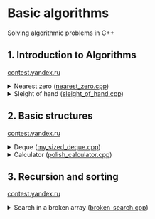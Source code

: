 # **Basic algorithms**
Solving algorithmic problems in C++

## 1. Introduction to Algorithms 
[contest.yandex.ru](https://contest.yandex.ru/contest/22449/problems/)

<details><summary>Nearest zero (<a href="https://github.com/Attii/Algorithms-and-Data-Structures/blob/main/sprint1/nearest_zero.cpp">nearest_zero.cpp</a>)</summary>
  <br>
  
### Task
  
  Timofey is looking for a place to build a house. The street where he wants to live has a length of n, meaning it consists of n  identical consecutive plots. Each plot is either empty or already has a house built on it.

Sociable Timofey does not want to live far from other people on this street. Therefore, it is important for him to know the distance from each plot to the nearest empty plot. If the plot is empty, this distance will be zero — the distance to itself.

Help Timofey calculate these distances. For this, you have a map of the street. Houses in Timofey's city were numbered in the order they were built, so their numbers on the map are unordered. Empty plots are marked with zeros.

### Input Format
The first line contains the length of the street — \( n \) (1 ≤ \( n \) ≤ \( 10^6 \)). The next line contains \( n \) non-negative integers — house numbers and designations of empty plots on the map (zeros). It is guaranteed that there is at least one zero in the sequence. House numbers (positive integers) are unique and do not exceed \( 10^9 \).

### Output Format
For each of the plots, output the distance to the nearest zero. Print the numbers in one line, separated by spaces.

### Example 1
**Input**
```
5
0 1 4 9 0
```
**Output**
```
0 1 2 1 0
```

### Example 2
**Input**
```
6
0 7 9 4 8 20
```
**Output**
```
0 1 2 3 4 5
```
</details>

<details>
  <summary>Sleight of hand (<a href="https://github.com/Attii/Algorithms-and-Data-Structures/blob/main/sprint1/sleight_of_hand.cpp">sleight_of_hand.cpp</a>)</summary>

  <br>

  ### Task

  The game "Speed Typing Trainer" consists of a 4x4 field of keys, which either have a dot or a digit from one to nine. The essence of the game is as follows: in each round, a combination of digits and dots appears on the field. At time \( t \), the player must simultaneously press all the keys that have the digit \( t \).

If at time \( t \) all the required keys are pressed, the players score one point. If there are no keys with the digit \( t \) on the field, no point is awarded.

Two players can press \( k \) keys each at the same time. Determine the number of points Gosha and Timofey can earn if they press the keys together. Let's consider Example 1, where \( k = 3 \).

Suppose \( t = 1 \). In this case, one player must press two keys with the digit 1. To find out how many keys two players will press, use the formula: \( k \times 2 \). It turns out that together the boys will press six keys and earn a point.

When \( t = 2 \), the two players need to press seven keys simultaneously. But this is not possible for the guys: each can press only three keys. No point is awarded.

At \( t = 3 \), each player needs to press one key. Success! Now Gosha and Timofey have two points.

There are no other digits on the field. Therefore, in the next rounds, where \( t = 4 \ldots t = 9 \), no points will be awarded. Thus, Gosha and Timofey will earn two points.

Determine the number of points Gosha and Timofey can earn if they press the keys together.

### Input Format
The first line contains an integer \( k \) (1 ≤ \( k \) ≤ 5).

The next four lines represent the appearance of the trainer — 4 characters in each line. Each character is either a dot or a digit from 1 to 9. The characters in one line are consecutive and not separated by spaces.

### Output Format
Print a single number — the maximum number of points that Gosha and Timofey can score.

### Example 1
**Input**
```
3
1231
2..2
2..2
2..2
```
**Output**
```
2
```

### Example 2
**Input**
```
4
1111
9999
1111
9911
```
**Output**
```
1
```

### Example 3
**Input**
```
4
1111
1111
1111
1111
```
**Output**
```
0
```
</details>

## 2. Basic structures
[contest.yandex.ru](https://contest.yandex.ru/contest/22779/problems/)

<details>
  <summary>Deque (<a href="https://github.com/Attii/Algorithms-and-Data-Structures/blob/main/sprint2/my_sized_deque.cpp">my_sized_deque.cpp</a>)</summary>
  
  <br>

### Task
Gosha implemented a data structure called Deque (double-ended queue), where the maximum size is determined by a given number. The methods `push_back(x)`, `push_front(x)`, `pop_back()`, and `pop_front()` worked correctly. However, if the deque had many elements, the program ran very slowly. The problem was that not all operations were performed in O(1) time complexity. Help Gosha! Write an efficient implementation.

Attention: Use a circular buffer for the implementation.

### Input format
The first line contains the number of commands `n` — an integer not exceeding 100,000. The second line contains the number `m` — the maximum size of the deque. It does not exceed 50,000. The next `n` lines contain one of the following commands:

- `push_back(value)` – add an element to the end of the deque. If the deque already contains the maximum number of elements, output "error".
- `push_front(value)` – add an element to the beginning of the deque. If the deque already contains the maximum number of elements, output "error".
- `pop_front()` – output the first element of the deque and remove it. If the deque was empty, output "error".
- `pop_back()` – output the last element of the deque and remove it. If the deque was empty, output "error".

`Value` is an integer not exceeding 1000 in absolute value.

### Output format
Output the result of each command on a separate line. For successful `push_back(x)` and `push_front(x)` commands, do not output anything.

### Example 1

#### Input
```plaintext
4
4
push_front 861
push_front -819
pop_back
pop_back
```

#### Output
```plaintext
861
-819
```

### Example 2

#### Input
```plaintext
7
10
push_front -855
push_front 0
pop_back
pop_back
push_back 844
pop_back
push_back 823
```

#### Output
```plaintext
-855
0
844
```

### Example 3

#### Input
```plaintext
6
6
push_front -201
push_back 959
push_back 102
push_front 20
pop_front
pop_back
```

#### Output
```plaintext
20
102
```
</details>

<details><summary>Calculator (<a href="https://github.com/Attii/Algorithms-and-Data-Structures/blob/main/sprint2/polish_calculator.cpp">polish_calculator.cpp</a>)</summary>
  <br>

  ### Task 

The task is related to reverse Polish notation. It is used for parsing arithmetic expressions. It is also sometimes called postfix notation.

In postfix notation, operands are located before the operators.

Example 1:
```
3 4 +
```
means 3 + 4 and equals 7.

Example 2:
```
12 5 /
```
Since division is integer division, the result is 2.

Example 3:
```
10 2 4 * -
```
means 10 - 2 * 4 and equals 2.

Let's analyze the last example in more detail:

The * sign is immediately after the numbers 2 and 4, so the operation indicated by this sign must be applied to them, that is, multiply these two numbers. As a result, we get 8.

After that, the expression becomes:

```
10 8 -
```
The "minus" operation must be applied to the two preceding numbers, that is, 10 and 8. As a result, we get 2.

Let's consider the algorithm in more detail. To implement it, we will use a stack.

To calculate the value of an expression written in reverse Polish notation, you need to read the expression from left to right and follow these steps:

1. **Process the input symbol**:
   - If an operand is encountered, it is placed on the top of the stack.
   - If an operation sign is encountered, the operation is performed on the required number of values taken from the stack in the order they were added. The result of the performed operation is placed on the top of the stack.
2. **If the input set of characters is not fully processed, go back to step 1**.
3. **After fully processing the input set of characters, the result of the expression calculation is on the top of the stack**. If there are several numbers left in the stack, only the top element should be output.

**Note about negative numbers and division**: In this task, division is understood as mathematical integer division. This means that rounding always occurs downwards. Specifically, if `a / b = c`, then `b ⋅ c` is the largest number that does not exceed `a` and is simultaneously divisible by `b`.

For example, `-1 / 3 = -1`. Be careful: in C++, Java, and Go, for instance, division works differently.

In the current task, it is guaranteed that there is no division by a negative number.

### Input Format
The single line contains an expression written in reverse Polish notation. Numbers and arithmetic operations are separated by spaces.

The input may include the operations: `+`, `-`, `*`, `/` and numbers, whose absolute value does not exceed 10000.

It is guaranteed that the value of intermediate expressions in the test data does not exceed 50000 in absolute value.

### Output Format
Output a single number — the value of the expression.

### Example 1

**Input**:
```
2 1 + 3 *
```

**Output**:
```
9
```

### Example 2

**Input**:
```
7 2 + 4 * 2 +
```

**Output**:
```
38
```
  
</details>

## 3. Recursion and sorting
[contest.yandex.ru](https://contest.yandex.ru/contest/23638/problems/)

<details><summary>Search in a broken array (<a href="https://github.com/Attii/Algorithms-and-Data-Structures/blob/main/sprint3/broken_search.cpp">broken_search.cpp</a>)</summary>
<br>

  ### Task 

Alla made a mistake when copying data from one data structure to another. She stored an array of numbers in a circular buffer. The array was sorted in ascending order, allowing elements to be found in logarithmic time. Alla copied the data from the circular buffer to a regular array but shifted the data of the original sorted sequence (the array could still remain sorted). Nonetheless, it's necessary to ensure the ability to find an element in it in O(log n) time.
You can assume that the array contains only unique elements.
You are required to implement a function that performs the search in the broken array. Note that reading data and printing the answer is not required.

### Input format
The function accepts an array of natural numbers and a target number k. The length of the array does not exceed 10000. The elements of the array and the number k do not exceed 10000 in value.
In the examples:
The first line contains the number n — the length of the array.
The second line contains a positive number k — the target element.
In the next line, n natural numbers are given separated by spaces — the elements of the array.

### Output format
The function should return the index of the element equal to k if it is present in the array (indexing starts from zero). If the element is not found, the function should return -1.
The array cannot be modified.
To filter out inefficient solutions, your function will be run from 10000 to 1000000 times.

### Example 1

**Input**:
```
9
5
19 21 100 101 1 4 5 7 12
```

**Output**:
```
6
```

### Example 2

**Input**:
```
2
1
5 1
```

**Output**:
```
1
```
</details>
